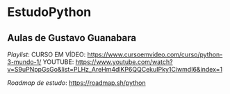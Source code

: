 # EstudoPython

## Aulas de Gustavo Guanabara

*Playlist*:
CURSO EM VÍDEO: https://www.cursoemvideo.com/curso/python-3-mundo-1/
YOUTUBE: https://www.youtube.com/watch?v=S9uPNppGsGo&list=PLHz_AreHm4dlKP6QQCekuIPky1CiwmdI6&index=1

*Roadmap de estudo*:
https://roadmap.sh/python
